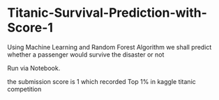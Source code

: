# Titanic-Survival-Prediction-with-Score-1
Using Machine Learning and Random Forest Algorithm  we shall predict whether a passenger would survive the disaster or not

Run via Notebook.

the submission score is 1 which recorded Top 1% in kaggle titanic competition
